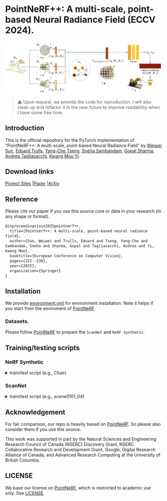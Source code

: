 #  PointNeRF++: A multi-scale, point-based Neural Radiance Field (ECCV 2024).
<img src="./doc/overview.png" />
<!-- <img src="images/USC-Logos.png" width=120px /> -->

> :warning: Upon request, we provide the code for reproduction. I will also clean up and refactor it in the near future to improve readability when I have some free time.

## Introduction
This is the official repository for the PyTorch implementation of "PointNeRF++: A multi-scale, point-based Neural Radiance Field" by [Weiwei Sun](https://wsunid.github.io/), [Eduard Trulls](https://etrulls.github.io/), [Yang-Che Tseng](https://scholar.google.com/citations?user=1iJfq7YAAAAJ&hl=en),  [Sneha Sambandam](https://scholar.google.com/citations?user=QDwM53oAAAAJ&hl=en), [Gopal Sharma](https://hippogriff.github.io/), [Andrea Tagliasacchi](https://taiya.github.io/), [Kwang Moo Yi](https://www.cs.ubc.ca/~kmyi).

## Download links  
[Project Sites](https://pointnerfpp.github.io/)
|[Paper](https://pointnerfpp.github.io/resources/paper.pdf) 
|[ArXiv](https://arxiv.org/abs/2312.02362) 

## Reference
Please cite our paper if you use this source core or data in your research (in any shape or format). 
```
@inproceedings{sun2025pointnerf++,
  title={Pointnerf++: A multi-scale, point-based neural radiance field},
  author={Sun, Weiwei and Trulls, Eduard and Tseng, Yang-Che and Sambandam, Sneha and Sharma, Gopal and Tagliasacchi, Andrea and Yi, Kwang Moo},
  booktitle={European Conference on Computer Vision},
  pages={221--238},
  year={2025},
  organization={Springer}
}
```


## Installation 
We provide [environment.yml]() for environment installation. Note it helps if you start from the enviroment of [PointNeRF](https://github.com/Xharlie/pointnerf).  

### Datasets.
Please follow [PointNeRF](https://github.com/Xharlie/pointnerf) to prepare the `ScanNet` and `NeRF Synthetic`. 


## Training/testing scripts 

### NeRF Synthetic 
<details>
  <summary>train/test script (e.g., Chair)</summary> 

```
bash dev_scripts/colmap_pcd/chair_plane_globalnerf_prop.sh nerfsyn/prop_half identity mvs 1.6 learned 3 chair 0 grid_sampling 0.004 pts_planes 2 constant_ones -2 1 train triplane
```
</details>

### ScanNet 
<details>
  <summary>train/test script (e.g., scene0101_04)</summary> 

```
bash dev_scripts/incomplete_pcd/scannet_planes_globalnerf_prop.sh scannet/propnet identity mvs 2.0 learned 3 scene0101_04 0 grid_sampling 0.008 pts_planes 2 constant_ones -2 1 train triplane
```
</details>


## Acknowledgement
For fair comparison, our repo is heavily based on [PointNeRF](https://github.com/Xharlie/pointnerf). So please also consider them if you use this source. 

This work was supported in part by the Natural Sciences and Engineering Research Council of Canada (NSERC) Discovery Grant, NSERC Collaborative Research and Development Grant, Google, Digital Research Alliance of Canada, and Advanced Research Computing at the University of British Columbia.

## LICENSE
We base our license on [PointNeRF](https://github.com/Xharlie/pointnerf), which is restricted to academic use only. See [LICENSE](https://github.com/Xharlie/pointnerf/blob/master/LICENSE.md). 
